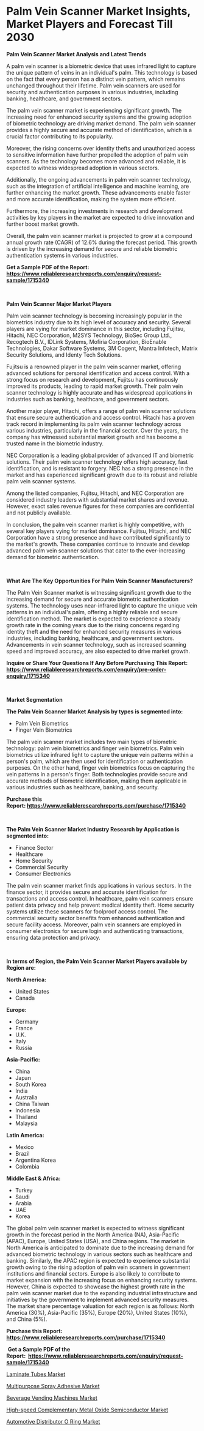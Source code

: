 <p><h1>Palm Vein Scanner Market Insights, Market Players and Forecast Till 2030</h1></p><p><strong>Palm Vein Scanner Market Analysis and Latest Trends</strong></p>
<p><p>A palm vein scanner is a biometric device that uses infrared light to capture the unique pattern of veins in an individual's palm. This technology is based on the fact that every person has a distinct vein pattern, which remains unchanged throughout their lifetime. Palm vein scanners are used for security and authentication purposes in various industries, including banking, healthcare, and government sectors.</p><p>The palm vein scanner market is experiencing significant growth. The increasing need for enhanced security systems and the growing adoption of biometric technology are driving market demand. The palm vein scanner provides a highly secure and accurate method of identification, which is a crucial factor contributing to its popularity.</p><p>Moreover, the rising concerns over identity thefts and unauthorized access to sensitive information have further propelled the adoption of palm vein scanners. As the technology becomes more advanced and reliable, it is expected to witness widespread adoption in various sectors.</p><p>Additionally, the ongoing advancements in palm vein scanner technology, such as the integration of artificial intelligence and machine learning, are further enhancing the market growth. These advancements enable faster and more accurate identification, making the system more efficient.</p><p>Furthermore, the increasing investments in research and development activities by key players in the market are expected to drive innovation and further boost market growth.</p><p>Overall, the palm vein scanner market is projected to grow at a compound annual growth rate (CAGR) of 12.6% during the forecast period. This growth is driven by the increasing demand for secure and reliable biometric authentication systems in various industries.</p></p>
<p><strong>Get a Sample PDF of the Report:&nbsp; <a href="https://www.reliableresearchreports.com/enquiry/request-sample/1715340">https://www.reliableresearchreports.com/enquiry/request-sample/1715340</a></strong></p>
<p>&nbsp;</p>
<p><strong>Palm Vein Scanner Major Market Players</strong></p>
<p><p>Palm vein scanner technology is becoming increasingly popular in the biometrics industry due to its high level of accuracy and security. Several players are vying for market dominance in this sector, including Fujitsu, Hitachi, NEC Corporation, M2SYS Technology, BioSec Group Ltd., Recogtech B.V., IDLink Systems, Mofiria Corporation, BioEnable Technologies, Dakar Software Systems, 3M Cogent, Mantra Infotech, Matrix Security Solutions, and Identy Tech Solutions.</p><p>Fujitsu is a renowned player in the palm vein scanner market, offering advanced solutions for personal identification and access control. With a strong focus on research and development, Fujitsu has continuously improved its products, leading to rapid market growth. Their palm vein scanner technology is highly accurate and has widespread applications in industries such as banking, healthcare, and government sectors.</p><p>Another major player, Hitachi, offers a range of palm vein scanner solutions that ensure secure authentication and access control. Hitachi has a proven track record in implementing its palm vein scanner technology across various industries, particularly in the financial sector. Over the years, the company has witnessed substantial market growth and has become a trusted name in the biometric industry.</p><p>NEC Corporation is a leading global provider of advanced IT and biometric solutions. Their palm vein scanner technology offers high accuracy, fast identification, and is resistant to forgery. NEC has a strong presence in the market and has experienced significant growth due to its robust and reliable palm vein scanner systems.</p><p>Among the listed companies, Fujitsu, Hitachi, and NEC Corporation are considered industry leaders with substantial market shares and revenue. However, exact sales revenue figures for these companies are confidential and not publicly available.</p><p>In conclusion, the palm vein scanner market is highly competitive, with several key players vying for market dominance. Fujitsu, Hitachi, and NEC Corporation have a strong presence and have contributed significantly to the market's growth. These companies continue to innovate and develop advanced palm vein scanner solutions that cater to the ever-increasing demand for biometric authentication.</p></p>
<p>&nbsp;</p>
<p><strong>What Are The Key Opportunities For Palm Vein Scanner Manufacturers?</strong></p>
<p><p>The Palm Vein Scanner market is witnessing significant growth due to the increasing demand for secure and accurate biometric authentication systems. The technology uses near-infrared light to capture the unique vein patterns in an individual's palm, offering a highly reliable and secure identification method. The market is expected to experience a steady growth rate in the coming years due to the rising concerns regarding identity theft and the need for enhanced security measures in various industries, including banking, healthcare, and government sectors. Advancements in vein scanner technology, such as increased scanning speed and improved accuracy, are also expected to drive market growth.</p></p>
<p><strong>Inquire or Share Your Questions If Any Before Purchasing This Report: <a href="https://www.reliableresearchreports.com/enquiry/pre-order-enquiry/1715340">https://www.reliableresearchreports.com/enquiry/pre-order-enquiry/1715340</a></strong></p>
<p>&nbsp;</p>
<p><strong>Market Segmentation</strong></p>
<p><strong>The Palm Vein Scanner Market Analysis by types is segmented into:</strong></p>
<p><ul><li>Palm Vein Biometrics</li><li>Finger Vein Biometrics</li></ul></p>
<p><p>The palm vein scanner market includes two main types of biometric technology: palm vein biometrics and finger vein biometrics. Palm vein biometrics utilize infrared light to capture the unique vein patterns within a person's palm, which are then used for identification or authentication purposes. On the other hand, finger vein biometrics focus on capturing the vein patterns in a person's finger. Both technologies provide secure and accurate methods of biometric identification, making them applicable in various industries such as healthcare, banking, and security.</p></p>
<p><strong>Purchase this Report:&nbsp;<a href="https://www.reliableresearchreports.com/purchase/1715340">https://www.reliableresearchreports.com/purchase/1715340</a></strong></p>
<p>&nbsp;</p>
<p><strong>The Palm Vein Scanner Market Industry Research by Application is segmented into:</strong></p>
<p><ul><li>Finance Sector</li><li>Healthcare</li><li>Home Security</li><li>Commercial Security</li><li>Consumer Electronics</li></ul></p>
<p><p>The palm vein scanner market finds applications in various sectors. In the finance sector, it provides secure and accurate identification for transactions and access control. In healthcare, palm vein scanners ensure patient data privacy and help prevent medical identity theft. Home security systems utilize these scanners for foolproof access control. The commercial security sector benefits from enhanced authentication and secure facility access. Moreover, palm vein scanners are employed in consumer electronics for secure login and authenticating transactions, ensuring data protection and privacy.</p></p>
<p>&nbsp;</p>
<p><strong>In terms of Region, the Palm Vein Scanner Market Players available by Region are:</strong></p>
<p>
    <p> <strong> North America: </strong>
        <ul>
            <li>United States</li>
            <li>Canada</li>
        </ul>
        </p> 
    <p> <strong> Europe: </strong>
        <ul>
            <li>Germany</li>
            <li>France</li>
            <li>U.K.</li>
            <li>Italy</li>
            <li>Russia</li>
        </ul>
        </p> 
    <p> <strong> Asia-Pacific: </strong>
        <ul>
            <li>China</li>
            <li>Japan</li>
            <li>South Korea</li>
            <li>India</li>
            <li>Australia</li>
            <li>China Taiwan</li>
            <li>Indonesia</li>
            <li>Thailand</li>
            <li>Malaysia</li>
        </ul>
        </p> 
    <p> <strong> Latin America: </strong>
        <ul>
            <li>Mexico</li>
            <li>Brazil</li>
            <li>Argentina Korea</li>
            <li>Colombia</li>
        </ul>
        </p> 
    <p> <strong> Middle East & Africa: </strong>
        <ul>
            <li>Turkey</li>
            <li>Saudi</li>
            <li>Arabia</li>
            <li>UAE</li>
            <li>Korea</li>
        </ul>
    </p>
    </p>
<p><p>The global palm vein scanner market is expected to witness significant growth in the forecast period in the North America (NA), Asia-Pacific (APAC), Europe, United States (USA), and China regions. The market in North America is anticipated to dominate due to the increasing demand for advanced biometric technology in various sectors such as healthcare and banking. Similarly, the APAC region is expected to experience substantial growth owing to the rising adoption of palm vein scanners in government institutions and financial sectors. Europe is also likely to contribute to market expansion with the increasing focus on enhancing security systems. However, China is expected to showcase the highest growth rate in the palm vein scanner market due to the expanding industrial infrastructure and initiatives by the government to implement advanced security measures. The market share percentage valuation for each region is as follows: North America (30%), Asia-Pacific (35%), Europe (20%), United States (10%), and China (5%).</p></p>
<p><strong>Purchase this Report: <a href="https://www.reliableresearchreports.com/purchase/1715340">https://www.reliableresearchreports.com/purchase/1715340</a></strong></p>
<p>&nbsp;<strong>Get a Sample PDF of the Report:&nbsp;&nbsp;<a href="https://www.reliableresearchreports.com/enquiry/request-sample/1715340">https://www.reliableresearchreports.com/enquiry/request-sample/1715340</a></strong></p>
<p><strong></strong></p>
<p><p><a href="https://www.linkedin.com/pulse/laminate-tubes-market-size-2023-2030-global-industrial-eiyhf/">Laminate Tubes Market</a></p><p><a href="https://www.linkedin.com/pulse/multipurpose-spray-adhesive-market-research-report-provides-wt5bf/">Multipurpose Spray Adhesive Market</a></p><p><a href="https://github.com/ChiragRP21/Market-Research-Report-List-1/blob/main/beverage-vending-machines-market.md">Beverage Vending Machines Market</a></p><p><a href="https://github.com/ChiragRp1/Market-Research-Report-List-1/blob/main/high-speed-complementary-metal-oxide-semiconductor-market.md">High-speed Complementary Metal Oxide Semiconductor Market</a></p><p><a href="https://medium.com/@amandagarza17/automotive-distributor-o-ring-market-size-reveals-the-best-marketing-channels-in-global-industry-72ed24d9891f">Automotive Distributor O Ring Market</a></p></p>